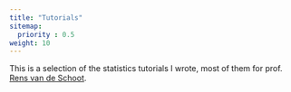 ```yaml
---
title: "Tutorials"
sitemap:
  priority : 0.5
weight: 10
---
```

This is a selection of the statistics tutorials I wrote, most of them for prof. [Rens van de Schoot](https://www.rensvandeschoot.com/).
